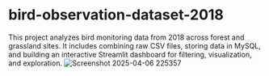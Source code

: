 # bird-observation-dataset-2018
This project analyzes bird monitoring data from 2018 across forest and grassland sites. It includes combining raw CSV files, storing data in MySQL, and building an interactive Streamlit dashboard for filtering, visualization, and exploration.
![Screenshot 2025-04-06 225357](https://github.com/user-attachments/assets/74fa7bad-2413-4a30-b107-e16304c1499e)

